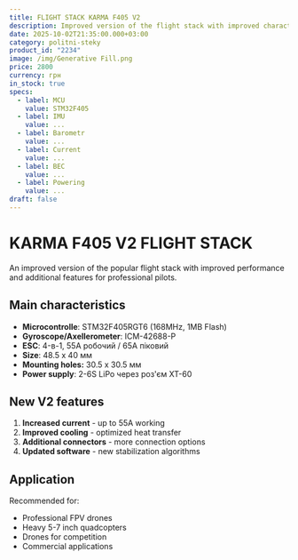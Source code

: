 ```yaml
---
title: FLIGHT STACK KARMA F405 V2
description: Improved version of the flight stack with improved characteristics.
date: 2025-10-02T21:35:00.000+03:00
category: politni-steky
product_id: "2234"
image: /img/Generative Fill.png
price: 2800
currency: грн
in_stock: true
specs:
  - label: MCU
    value: STM32F405
  - label: IMU
    value: ...
  - label: Barometr
    value: ...
  - label: Current
    value: ...
  - label: BEC
    value: ...
  - label: Powering
    value: ...
draft: false
---
```

# KARMA F405 V2 FLIGHT STACK

An improved version of the popular flight stack with improved performance and additional features for professional pilots.

## Main characteristics

* **Microcontrolle**: STM32F405RGT6 (168MHz, 1MB Flash)
* **Gyroscope/Axellerometer**: ICM-42688-P
* **ESC**: 4-в-1, 55А робочий / 65А піковий
* **Size**: 48.5 x 40 мм
* **Mounting holes:** 30.5 x 30.5 мм
* **Power supply**: 2-6S LiPo через роз'єм XT-60

## New V2 features

1. **Increased current** - up to 55A working
2. **Improved cooling**  - optimized heat transfer
3. **Additional connectors** - more connection options
4. **Updated software** - new stabilization algorithms

## Application

Recommended for:

* Professional FPV drones
* Heavy 5-7 inch quadcopters
* Drones for competition
* Commercial applications
